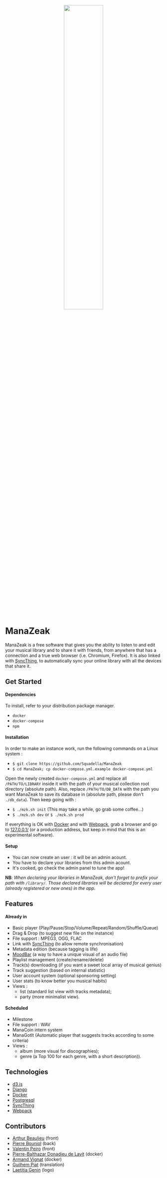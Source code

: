 <div style="text-align:center; margin-bottom: 25px;">
    <img src ="http://manazeak.org/static/img/manazeak.svg" style="width: 50%" />
</div>

# ManaZeak

ManaZeak is a free software that gives you the ability to listen to and edit your musical library and to share it with friends, from anywhere that has a connection and a true web browser (i.e. Chromium, Firefox). It is also linked with [SyncThing](https://syncthing.net/), to automatically sync your online library with all the devices that share it.

## Get Started

#### Dependencies

To install, refer to your distribution package manager.

- ```docker```
- ```docker-compose```
- ```npm```

#### Installation


In order to make an instance work, run the following commands on a Linux system :
- ```$ git clone https://github.com/Squadella/ManaZeak```
- ```$ cd ManaZeak; cp docker-compose.yml.example docker-compose.yml```

Open the newly created  ```docker-compose.yml``` and replace all ```/PATH/TO/LIBRARY``` inside it with the path of your musical collection root directory (absolute path). Also, replace ``/PATH/TO/DB_DATA`` with the path you want ManaZeak to save its database in (absolute path, please don't ``./db_data``). Then keep going with :

- ```$ ./mzk.sh init``` (This may take a while, go grab some coffee...)
- ``$ ./mzk.sh dev`` or ``$ ./mzk.sh prod``

If everything is OK with [Docker](https://github.com/docker) and with [Webpack](https://github.com/webpack/webpack), grab a browser and go to [127.0.0.1/](127.0.0.1/) (or a production address, but keep in mind that this is an experimental  software).

#### Setup
- You can now create an user : it will be an admin acount.
- You have to declare your libraries from this admin acount.
- It's cooked, go check the admin panel to tune the app!

**NB**: *When declaring your libraries in ManaZeak, don't forget to prefix your path with ```/library/```. Those declared libraries will be declared for every user (already registered or new ones) in the app.*

## Features

#### Already in

- Basic player (Play/Pause/Stop/Volume/Repeat/Random/Shuffle/Queue)
- Drag & Drop (to suggest new file on the instance)
- File support : MPEG3, OGG, FLAC
- Link with [SyncThing](https://github.com/syncthing/syncthing) (to allow remote synchronisation)
- Metadata edition (because tagging is life)
- [MoodBar](https://en.wikipedia.org/wiki/Moodbar) (a way to have a unique visual of an audio file)
- Playlist management (create/rename/delete)
- Track(s) downloading (if you want a sweet local array of musical genius)
- Track suggestion (based on internal statistic)
- User account system (optional sponsoring setting)
- User stats (to know better you musical habits)
- Views :
    - list (standard list view with tracks metadata);
    - party (more minimalist view).

#### Scheduled

- Milestone
- File support : WAV
- ManaCoin intern system
- ManaGotIt (Automatic player that suggests tracks according to some criteria)
- Views :
    - album (more visual for discographies);
    - genre (a Top 100 for each genre, with a short description)).

## Technologies
- [d3.js](https://github.com/d3/d3)
- [Django](https://github.com/django/django)
- [Docker](https://github.com/docker)
- [Postgresql](https://github.com/postgres/postgres)
- [SyncThing](https://github.com/syncthing/syncthing)
- [Webpack](https://github.com/webpack/webpack)

## Contributors
- [Arthur Beaulieu](https://github.com/ArthurBeaulieu) (front)
- [Pierre Bouniol](https://github.com/Squadella) (back)
- [Valentin Peiro](https://github.com/Oxydiz) (front)
- [Pierre-Balthazar Donadieu de Lavit](https://github.com/Belash) (docker)
- [Armand Vignat](https://github.com/avignat) (docker)
- [Guilhem Piat](https://github.com/Syncrossus) (translation)
- [Laetitia Genin](http://lmgtfy.com/?q=Laetitia+Genin) (logo)
